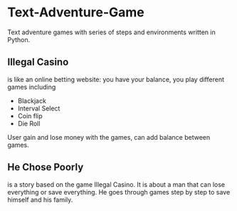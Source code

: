 # Text-Adventure-Game
Text adventure games with series of steps and environments written in Python. 

## Illegal Casino 
is like an online betting website: you have your balance, you play different games including
* Blackjack
* Interval Select
* Coin flip
* Die Roll 

User gain and lose money with the games, can add balance between games. 

## He Chose Poorly
is a story based on the game Illegal Casino. It is about a man that can lose everything or save everything. He goes through games step by step to save himself and his family. 
